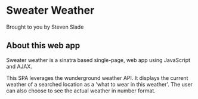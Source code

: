 Sweater Weather
=============

Brought to you by Steven Slade

## About this web app

Sweater weather is a sinatra based single-page, web app using JavaScript and AJAX.

This SPA leverages the wunderground weather API. It displays the current weather of a searched location as a 'what to wear in this weather'. The user can also choose to see the actual weather in number format.
